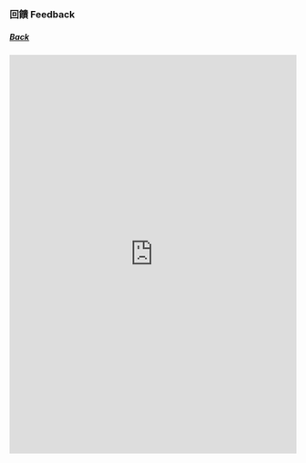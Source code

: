 ### 回饋 Feedback
##### [Back](../readme.md)

<iframe width="100%" height="700" src="https://docs.google.com/forms/d/e/1FAIpQLSez3aoITLR0skouJyzycZLZ3I7IZleNoRq1BzkZm42F-J-Mig/viewform" frameborder="0"></iframe>
